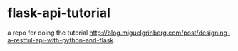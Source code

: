 flask-api-tutorial
==================
a repo for doing the tutorial http://blog.miguelgrinberg.com/post/designing-a-restful-api-with-python-and-flask. 
